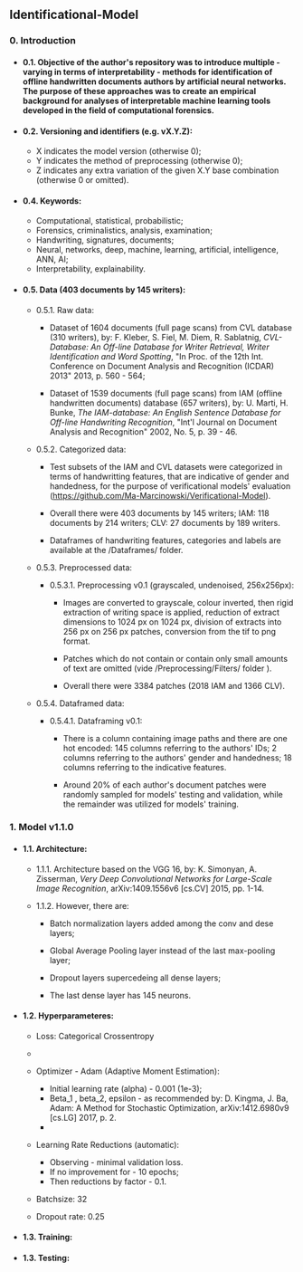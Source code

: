## Identificational-Model

### 0. Introduction

* #### 0.1. Objective of the author's repository was to introduce multiple - varying in terms of interpretability - methods for identification of offline handwritten documents authors by artificial neural networks. The purpose of these approaches was to create an empirical background for analyses of interpretable machine learning tools developed in the field of computational forensics.

* #### 0.2. Versioning and identifiers (e.g. vX.Y.Z):

    * X indicates the model version (otherwise 0);
    * Y indicates the method of preprocessing (otherwise 0);
    * Z indicates any extra variation of the given X.Y base combination (otherwise 0 or omitted).

* #### 0.4. Keywords:

    * Computational, statistical, probabilistic; 
    * Forensics, criminalistics, analysis, examination;
    * Handwriting, signatures, documents;
    * Neural, networks, deep, machine, learning, artificial, intelligence, ANN, AI;
    * Interpretability, explainability. 

* #### 0.5. Data (403 documents by 145 writers):

  * 0.5.1. Raw data:
       
    * Dataset of 1604 documents (full page scans) from CVL database (310 writers), by: F. Kleber, S. Fiel, M. Diem, R. Sablatnig, *CVL-Database: An Off-line Database for Writer Retrieval, Writer Identification and Word Spotting*, "In Proc. of the 12th Int. Conference on Document Analysis and Recognition (ICDAR) 2013" 2013, p. 560 - 564;
                
    * Dataset of 1539 documents (full page scans) from IAM (offline handwritten documents) database (657 writers), by: U. Marti, H. Bunke, *The IAM-database: An English Sentence Database for Off-line Handwriting Recognition*, "Int'l Journal on Document Analysis and Recognition" 2002, No. 5, p. 39 - 46.
  
  * 0.5.2. Categorized data:

    * Test subsets of the IAM and CVL datasets were categorized in terms of handwritting features, that are indicative of gender and handedness, for the purpose of verificational models' evaluation (https://github.com/Ma-Marcinowski/Verificational-Model).

    * Overall there were 403 documents by 145 writers; IAM: 118 documents by 214 writers; CLV: 27 documents by 189 writers.
    
    * Dataframes of handwriting features, categories and labels are available at the /Dataframes/ folder.
    
  * 0.5.3. Preprocessed data:

    * 0.5.3.1. Preprocessing v0.1 (grayscaled, undenoised, 256x256px):

      * Images are converted to grayscale, colour inverted, then rigid extraction of writing space is applied, reduction of extract dimensions to 1024 px on 1024 px, division of extracts into 256 px on 256 px patches, conversion from the tif to png format.
      
      * Patches which do not contain or contain only small amounts of text are omitted (vide /Preprocessing/Filters/ folder ).

      * Overall there were 3384 patches (2018 IAM and 1366 CLV).

  * 0.5.4. Dataframed data:

    * 0.5.4.1. Dataframing v0.1:

      * There is a column containing image paths and there are one hot encoded: 145 columns referring to the authors' IDs; 2 columns referring to the authors' gender and handedness; 18 columns referring to the indicative features.
        
      * Around 20% of each author's document patches were randomly sampled for models' testing and validation, while the remainder was utilized for models' training.

### 1. Model v1.1.0

* #### 1.1. Architecture:

  * 1.1.1. Architecture based on the VGG 16, by: K. Simonyan, A. Zisserman, *Very Deep Convolutional Networks for Large-Scale Image Recognition*, arXiv:1409.1556v6 [cs.CV] 2015, pp. 1-14.

  * 1.1.2. However, there are:
  
    * Batch normalization layers added among the conv and dese layers;
    
    * Global Average Pooling layer instead of the last max-pooling layer;

    * Dropout layers supercedeing all dense layers;

    * The last dense layer has 145 neurons.  

* #### 1.2. Hyperparameteres:

    * Loss: Categorical Crossentropy
    *
    * Optimizer - Adam (Adaptive Moment Estimation):
      * Initial learning rate (alpha) - 0.001 (1e-3);
      * Beta_1 , beta_2, epsilon - as recommended by: D. Kingma, J. Ba, Adam: A Method for Stochastic Optimization, arXiv:1412.6980v9 [cs.LG] 2017, p. 2.
      *
    * Learning Rate Reductions (automatic):
      * Observing - minimal validation loss.
      * If no improvement for - 10 epochs;
      * Then reductions by factor - 0.1.
      
    * Batchsize: 32
    
    * Dropout rate: 0.25

* #### 1.3. Training:

* #### 1.3. Testing:
